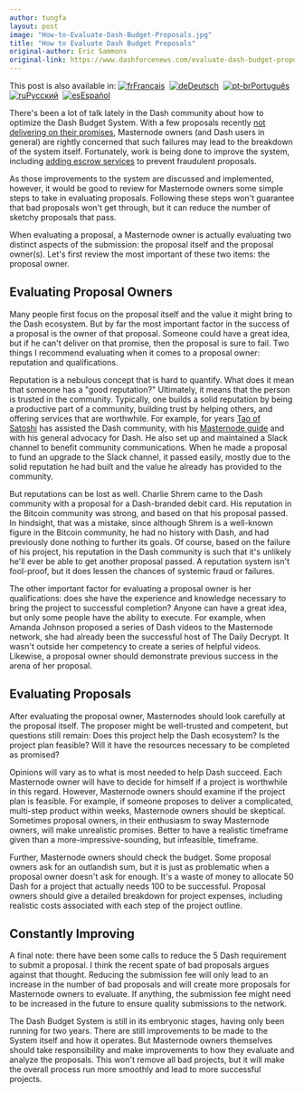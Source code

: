 ```yaml
---
author: tungfa
layout: post
image: "How-to-Evaluate-Dash-Budget-Proposals.jpg"
title: "How to Evaluate Dash Budget Proposals"
original-author: Eric Sammons  
original-link: https://www.dashforcenews.com/evaluate-dash-budget-proposals/
---
```


This post is also available in: [![fr](https://www.dashforcenews.com/wp-content/plugins/sitepress-multilingual-cms/res/flags/fr.png "Français")Français](https://www.dashforcenews.com/fr/comment-evaluer-les-propositions-budgetaires/)  [![de](https://www.dashforcenews.com/wp-content/plugins/sitepress-multilingual-cms/res/flags/de.png "Deutsch")Deutsch](https://www.dashforcenews.com/de/wie-dash-budget-proposals-evaluiert-werden-konnen/)  [![pt-br](https://www.dashforcenews.com/wp-content/plugins/sitepress-multilingual-cms/res/flags/pt-br.png "Português")Português](https://www.dashforcenews.com/pt-br/como-avaliar-propostas-orcamentarias-para-a-dash/)  [![ru](https://www.dashforcenews.com/wp-content/plugins/sitepress-multilingual-cms/res/flags/ru.png "Русский")Русский](https://www.dashforcenews.com/ru/%d0%ba%d0%b0%d0%ba-%d0%be%d1%86%d0%b5%d0%bd%d0%b8%d0%b2%d0%b0%d1%82%d1%8c-%d0%b1%d1%8e%d0%b4%d0%b6%d0%b5%d1%82%d0%bd%d1%8b%d0%b5-%d0%bf%d1%80%d0%b5%d0%b4%d0%bb%d0%be%d0%b6%d0%b5%d0%bd%d0%b8%d1%8f-dash/)  [![es](https://www.dashforcenews.com/wp-content/plugins/sitepress-multilingual-cms/res/flags/es.png "Español")Español](https://www.dashforcenews.com/es/como-evaluar-propuestas-al-presupuesto-de-dash/)

There's been a lot of talk lately in the Dash community about how to optimize the Dash Budget System. With a few proposals recently [not delivering on their promises](https://www.dashforcenews.com/dash-treasury-project-accountability-masternodes-project-owners/), Masternode owners (and Dash users in general) are rightly concerned that such failures may lead to the breakdown of the system itself. Fortunately, work is being done to improve the system, including [adding escrow services](https://www.dashforcenews.com/dashs-governance-growing-pains/) to prevent fraudulent proposals.

As those improvements to the system are discussed and implemented, however, it would be good to review for Masternode owners some simple steps to take in evaluating proposals. Following these steps won't guarantee that bad proposals won't get through, but it can reduce the number of sketchy proposals that pass.

When evaluating a proposal, a Masternode owner is actually evaluating two distinct aspects of the submission: the proposal itself and the proposal owner(s). Let's first review the most important of these two items: the proposal owner.

Evaluating Proposal Owners
--------------------------

Many people first focus on the proposal itself and the value it might bring to the Dash ecosystem. But by far the most important factor in the success of a proposal is the owner of that proposal. Someone could have a great idea, but if he can't deliver on that promise, then the proposal is sure to fail. Two things I recommend evaluating when it comes to a proposal owner: reputation and qualifications.

Reputation is a nebulous concept that is hard to quantify. What does it mean that someone has a "good reputation?" Ultimately, it means that the person is trusted in the community. Typically, one builds a solid reputation by being a productive part of a community, building trust by helping others, and offering services that are worthwhile. For example, for years [Tao of Satoshi](https://www.dash.org/forum/members/taoofsatoshi.1776/) has assisted the Dash community, with his [Masternode guide](https://www.dash.org/forum/threads/taos-masternode-setup-guide-for-dummies-updated-for-12-1.2680/) and with his general advocacy for Dash. He also set up and maintained a Slack channel to benefit community communications. When he made a proposal to fund an upgrade to the Slack channel, it passed easily, mostly due to the solid reputation he had built and the value he already has provided to the community.

But reputations can be lost as well. Charlie Shrem came to the Dash community with a proposal for a Dash-branded debit card. His reputation in the Bitcoin community was strong, and based on that his proposal passed. In hindsight, that was a mistake, since although Shrem is a well-known figure in the Bitcoin community, he had no history with Dash, and had previously done nothing to further its goals. Of course, based on the failure of his project, his reputation in the Dash community is such that it's unlikely he'll ever be able to get another proposal passed. A reputation system isn't fool-proof, but it does lessen the chances of systemic fraud or failures.

The other important factor for evaluating a proposal owner is her qualifications: does she have the experience and knowledge necessary to bring the project to successful completion? Anyone can have a great idea, but only some people have the ability to execute. For example, when Amanda Johnson proposed a series of Dash videos to the Masternode network, she had already been the successful host of The Daily Decrypt. It wasn't outside her competency to create a series of helpful videos. Likewise, a proposal owner should demonstrate previous success in the arena of her proposal.

Evaluating Proposals
--------------------

After evaluating the proposal owner, Masternodes should look carefully at the proposal itself. The proposer might be well-trusted and competent, but questions still remain: Does this project help the Dash ecosystem? Is the project plan feasible? Will it have the resources necessary to be completed as promised?

Opinions will vary as to what is most needed to help Dash succeed. Each Masternode owner will have to decide for himself if a project is worthwhile in this regard. However, Masternode owners should examine if the project plan is feasible. For example, if someone proposes to deliver a complicated, multi-step product within weeks, Masternode owners should be skeptical. Sometimes proposal owners, in their enthusiasm to sway Masternode owners, will make unrealistic promises. Better to have a realistic timeframe given than a more-impressive-sounding, but infeasible, timeframe.

Further, Masternode owners should check the budget. Some proposal owners ask for an outlandish sum, but it is just as problematic when a proposal owner doesn't ask for enough. It's a waste of money to allocate 50 Dash for a project that actually needs 100 to be successful. Proposal owners should give a detailed breakdown for project expenses, including realistic costs associated with each step of the project outline.

Constantly Improving
--------------------

A final note: there have been some calls to reduce the 5 Dash requirement to submit a proposal. I think the recent spate of bad proposals argues against that thought. Reducing the submission fee will only lead to an increase in the number of bad proposals and will create more proposals for Masternode owners to evaluate. If anything, the submission fee might need to be increased in the future to ensure quality submissions to the network.

The Dash Budget System is still in its embryonic stages, having only been running for two years. There are still improvements to be made to the System itself and how it operates. But Masternode owners themselves should take responsibility and make improvements to how they evaluate and analyze the proposals. This won't remove all bad projects, but it will make the overall process run more smoothly and lead to more successful projects.
